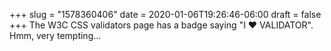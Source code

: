 +++
slug = "1578360406"
date = 2020-01-06T19:26:46-06:00
draft = false
+++
The W3C CSS validators page has a badge saying "I ♥ VALIDATOR". Hmm, very tempting...